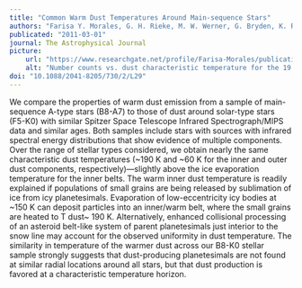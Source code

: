 ```yaml
---
title: "Common Warm Dust Temperatures Around Main-sequence Stars"
authors: "Farisa Y. Morales, G. H. Rieke, M. W. Werner, G. Bryden, K. R. Stapelfeldt, and K. Y. L. Su"
publicated: "2011-03-01"
journal: The Astrophysical Journal
picture:
    url: "https://www.researchgate.net/profile/Farisa-Morales/publication/231000000/figure/fig1/AS:340898400489479@1458287920477/Number-counts-vs-dust-characteristic-temperature-for-the-19-solar-type-sources-top-and.png"
    alt: "Number counts vs. dust characteristic temperature for the 19 solar-type sources (top) and 50 A-type sources (bottom) in bins of 20 K."
doi: "10.1088/2041-8205/730/2/L29"
---
```

We compare the properties of warm dust emission from a sample of main-sequence A-type stars (B8-A7) to those of dust around solar-type stars (F5-K0) with similar Spitzer Space Telescope Infrared Spectrograph/MIPS data and similar ages. Both samples include stars with sources with infrared spectral energy distributions that show evidence of multiple components. Over the range of stellar types considered, we obtain nearly the same characteristic dust temperatures (~190 K and ~60 K for the inner and outer dust components, respectively)—slightly above the ice evaporation temperature for the inner belts. The warm inner dust temperature is readily explained if populations of small grains are being released by sublimation of ice from icy planetesimals. Evaporation of low-eccentricity icy bodies at ~150 K can deposit particles into an inner/warm belt, where the small grains are heated to T dust~ 190 K. Alternatively, enhanced collisional processing of an asteroid belt-like system of parent planetesimals just interior to the snow line may account for the observed uniformity in dust temperature. The similarity in temperature of the warmer dust across our B8-K0 stellar sample strongly suggests that dust-producing planetesimals are not found at similar radial locations around all stars, but that dust production is favored at a characteristic temperature horizon.
